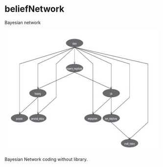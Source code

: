 # beliefNetwork
Bayesian  network

<img src="https://github.com/atidem/beliefNetwork/blob/master/bayesNet.JPG" alt="alt text" width="600" height="400">

Bayesian Network coding without library.
